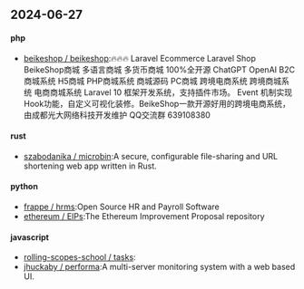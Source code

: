 ## 2024-06-27
#### php
* [beikeshop / beikeshop](https://github.com/beikeshop/beikeshop):🔥🔥🔥 Laravel Ecommerce Laravel Shop BeikeShop商城 多语言商城 多货币商城 100%全开源 ChatGPT OpenAI B2C商城系统 H5商城 PHP商城系统 商城源码 PC商城 跨境电商系统 跨境商城系统 电商商城系统 Laravel 10 框架开发系统，支持插件市场。 Event 机制实现Hook功能，自定义可视化装修。BeikeShop一款开源好用的跨境电商系统，由成都光大网络科技开发维护 QQ交流群 639108380
#### rust
* [szabodanika / microbin](https://github.com/szabodanika/microbin):A secure, configurable file-sharing and URL shortening web app written in Rust.
#### python
* [frappe / hrms](https://github.com/frappe/hrms):Open Source HR and Payroll Software
* [ethereum / EIPs](https://github.com/ethereum/EIPs):The Ethereum Improvement Proposal repository
#### javascript
* [rolling-scopes-school / tasks](https://github.com/rolling-scopes-school/tasks):
* [jhuckaby / performa](https://github.com/jhuckaby/performa):A multi-server monitoring system with a web based UI.
